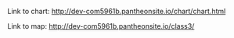 Link to chart: http://dev-com5961b.pantheonsite.io/chart/chart.html

Link to map: http://dev-com5961b.pantheonsite.io/class3/
